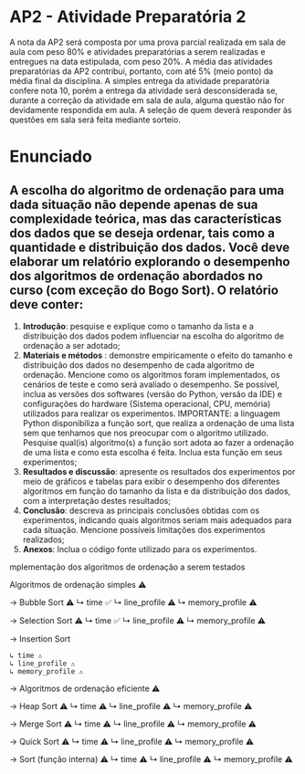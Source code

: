 
# **AP2 - Atividade Preparatória 2**

A nota da AP2 será composta por uma prova parcial realizada em sala de aula com peso 80% e atividades preparatórias a serem realizadas e entregues na data estipulada, com peso 20%. A média das atividades preparatórias da AP2 contribui, portanto, com até 5% (meio ponto) da média final da disciplina. 
A simples entrega da atividade preparatória confere nota 10, porém a entrega da atividade será desconsiderada se, durante a correção da atividade em sala de aula, alguma questão não for devidamente respondida em aula. A seleção de quem deverá responder às questões em sala será feita mediante sorteio. 

# **Enunciado**

## A escolha do algoritmo de ordenação para uma dada situação não depende apenas de sua complexidade teórica, mas das características dos dados que se deseja ordenar, tais como a quantidade e distribuição dos dados. Você deve elaborar um relatório explorando o desempenho dos algoritmos de ordenação abordados no curso (com exceção do Bogo Sort). O relatório deve conter:

1. **Introdução**: pesquise e explique como o tamanho da lista e a distribuição dos dados podem influenciar na escolha do algoritmo de ordenação a ser adotado;
2. **Materiais e métodos** : demonstre empiricamente o efeito do tamanho e distribuição dos dados no desempenho de cada algoritmo de ordenação.
Mencione como os algoritmos foram implementados, os cenários de teste e como será avaliado o desempenho. Se possível, inclua as versões dos softwares (versão do Python, versão da IDE) e configurações do hardware (Sistema operacional, CPU, memória) utilizados para realizar os experimentos. IMPORTANTE: a linguagem Python disponibiliza a função sort, que realiza a ordenação de uma lista sem que tenhamos que nos preocupar com o algoritmo utilizado. Pesquise qual(is) algoritmo(s) a função sort adota ao fazer a ordenação de uma lista e como esta escolha é feita. Inclua esta função em seus experimentos;
3. **Resultados e discussão**: apresente os resultados dos experimentos por meio de gráficos e tabelas para exibir o desempenho dos diferentes algoritmos em função do tamanho da lista e da distribuição dos dados, com a interpretação destes resultados;
4. **Conclusão**: descreva as principais conclusões obtidas com os experimentos, indicando quais algoritmos seriam mais adequados para cada situação. Mencione possíveis limitações dos experimentos realizados;
5. **Anexos**:  Inclua o código fonte utilizado para os experimentos.


mplementação dos algoritmos de ordenação a serem testados

Algoritmos de ordenação simples ⚠️

→ Bubble Sort ⚠️
    ↳ time ✅
    ↳ line_profile ⚠️
    ↳ memory_profile ⚠️

→ Selection Sort ⚠️
    ↳ time ✅
    ↳ line_profile ⚠️
    ↳ memory_profile ⚠️

→ Insertion Sort

    ↳ time ⚠️
    ↳ line_profile ⚠️
    ↳ memory_profile ⚠️


→ Algoritmos de ordenação eficiente ⚠️

→ Heap Sort ⚠️
    ↳ time ⚠️
    ↳ line_profile ⚠️
    ↳ memory_profile ⚠️

→ Merge Sort ⚠️
    ↳ time ⚠️
    ↳ line_profile ⚠️
    ↳ memory_profile ⚠️

→ Quick Sort ⚠️
    ↳ time ⚠️
    ↳ line_profile ⚠️
    ↳ memory_profile ⚠️
    
→ Sort (função interna) ⚠️
    ↳ time ⚠️
    ↳ line_profile ⚠️
    ↳ memory_profile ⚠️